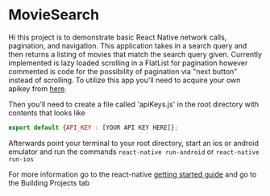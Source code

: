 # MovieSearch

Hi this project is to demonstrate basic React Native network calls, pagination, and navigation. This application takes in a search query
and then returns a listing of movies that match the search query given. Currently implemented is lazy loaded scrolling in a FlatList for pagination
however commented is code for the possibility of pagination via "next button" instead of scrolling. To utilize this app you'll need to acquire your
own apikey from [here](http://www.omdbapi.com/).

Then you'll need to create a file called 'apiKeys.js' in the root directory with contents that looks like
```javascript
export default {API_KEY : [YOUR API KEY HERE]};
```
Afterwards point your terminal to your root directory, start an ios or android emulator and run the commands
`react-native run-android`
or
`react-native run-ios`


For more information go to the react-native [getting started guide](https://facebook.github.io/react-native/docs/getting-started) and go to the Building Projects tab
